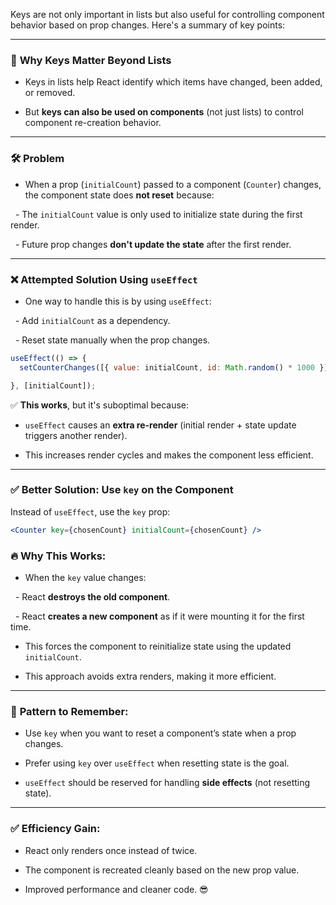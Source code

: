 
Keys are not only important in lists but also useful for controlling component behavior based on prop changes. Here's a summary of key points:

---

### 🚀 **Why Keys Matter Beyond Lists**

- Keys in lists help React identify which items have changed, been added, or removed.  

- But **keys can also be used on components** (not just lists) to control component re-creation behavior.  

---

### 🛠️ **Problem**

- When a prop (`initialCount`) passed to a component (`Counter`) changes, the component state does **not reset** because:

  - The `initialCount` value is only used to initialize state during the first render.

  - Future prop changes **don't update the state** after the first render.


---

### ❌ **Attempted Solution Using `useEffect`**

- One way to handle this is by using `useEffect`:

  - Add `initialCount` as a dependency.

  - Reset state manually when the prop changes.

  

```jsx
useEffect(() => {
  setCounterChanges([{ value: initialCount, id: Math.random() * 1000 }]);

}, [initialCount]);
```


✅ **This works**, but it's suboptimal because:

- `useEffect` causes an **extra re-render** (initial render + state update triggers another render).  

- This increases render cycles and makes the component less efficient.
---
  

### ✅ **Better Solution: Use `key` on the Component**

Instead of `useEffect`, use the `key` prop:


```jsx
<Counter key={chosenCount} initialCount={chosenCount} />
```

### 🔥 **Why This Works:**

- When the `key` value changes:

  - React **destroys the old component**.

  - React **creates a new component** as if it were mounting it for the first time.  

- This forces the component to reinitialize state using the updated `initialCount`.  

- This approach avoids extra renders, making it more efficient.  

---
### 🌟 **Pattern to Remember:**  

- Use `key` when you want to reset a component’s state when a prop changes.  

- Prefer using `key` over `useEffect` when resetting state is the goal.  

- `useEffect` should be reserved for handling **side effects** (not resetting state).  


---
### ✅ **Efficiency Gain:**  

- React only renders once instead of twice.  

- The component is recreated cleanly based on the new prop value.  

- Improved performance and cleaner code. 😎
